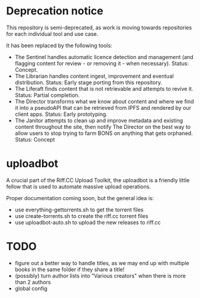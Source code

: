 # Deprecation notice
This repository is semi-deprecated, as work is moving towards repositories for each individual tool and use case.

It has been replaced by the following tools:

* The Sentinel handles automatic licence detection and management (and flagging content for review - or removing it - when necessary). Status: Concept.
* The Librarian handles content ingest, improvement and eventual distribution. Status: Early stage porting from this repository.
* The Liferaft finds content that is not retrievable and attempts to revive it. Status: Partial completion.
* The Director transforms what we know about content and where we find it into a pseudoAPI that can be retrieved from IPFS and rendered by our client apps. Status: Early prototyping.
* The Janitor attempts to clean up and improve metadata and existing content throughout the site, then notify The Director on the best way to allow users to stop trying to farm BONS on anything that gets orphaned. Status: Concept

# uploadbot
A crucial part of the Riff.CC Upload Toolkit, the uploadbot is a friendly little fellow that is used to automate massive upload operations.

Proper documentation coming soon, but the general idea is:

* use everything-gettorrents.sh to get the torrent files
* use create-torrents.sh to create the riff.cc torrent files
* use uploadbot-auto.sh to upload the new releases to riff.cc

# TODO
* figure out a better way to handle titles, as we may end up with multiple books in the same folder if they share a title!
* (possibly) turn author lists into "Various creators" when there is more than 2 authors
* global config
